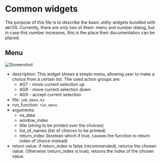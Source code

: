 # Common widgets

The purpose of this file is to describe the basic utility widgets bundled with akrOS. Currently, there are only
two of them: menu and number dialog, but in case this number increases, this is the place their documentation can
be placed.

## Menu

![Screenshot](http://i.imgur.com/wleJumv.png)
* description: This widget shows a simple menu, allowing user to make a choice from a certain list. The used action
groups are:
  - AG7 - move current selection up
  - AG8 - move current selection down
  - AG9 - accept current selection
* file: `job_menu.ks`
* run_function: `run_menu`
* arguments:
  - os_data
  - window_index
  - title (string to be printed over the choices)
  - list_of_names (list of choices to be printed)
  - return_index (boolean which if true, causes the function to return index of choice instead)
* return value: if return_index is false (recommended), returns the chosen value. Otherwise (return_index is true),
returns the index of the chosen value.

